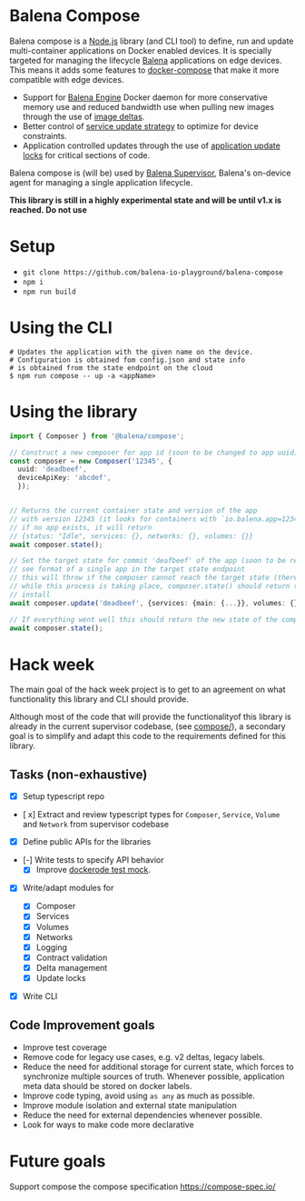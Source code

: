 # Balena Compose 

Balena compose is a [Node.js](https://nodejs.org/en/) library (and CLI tool) to define, run and update 
multi-container applications on Docker enabled devices. It is specially targeted
for managing the lifecycle [Balena](https://www.balena.io) applications on edge
devices. This means it adds some features to [docker-compose](https://github.com/docker/compose) that
make it more compatible with edge devices.

* Support for [Balena Engine](https://www.balena.io/engine/) Docker daemon for more conservative 
  memory use and reduced bandwidth use when pulling new images through the use of 
  [image deltas](https://www.balena.io/docs/learn/deploy/delta/#delta-updates).
* Better control of [service update strategy](https://www.balena.io/docs/learn/deploy/release-strategy/update-strategies/#controlling-the-update-strategy) 
  to optimize for device constraints.
* Application controlled updates through the use of [application update locks](https://www.balena.io/docs/learn/deploy/release-strategy/update-locking/#application-update-locks)
  for critical sections of code.

Balena compose is (will be) used by [Balena Supervisor](https://github.com/balena-io/balena-supervisor/), 
Balena's on-device agent for managing a single application lifecycle.

**This library is still in a highly experimental state and will be until v1.x is reached. Do not use**

# Setup

- `git clone https://github.com/balena-io-playground/balena-compose`
- `npm i`
- `npm run build`

# Using the CLI

```
# Updates the application with the given name on the device.
# Configuration is obtained fom config.json and state info
# is obtained from the state endpoint on the cloud
$ npm run compose -- up -a <appName>
```

# Using the library

```typescript
import { Composer } from '@balena/compose';

// Construct a new composer for app id (soon to be changed to app uuid)
const composer = new Composer('12345', { 
  uuid: 'deadbeef',
  deviceApiKey: 'abcdef',
  });


// Returns the current container state and version of the app
// with version 12345 (it looks for containers with `io.balena.app=12345`
// if no app exists, it will return
// {status: "Idle", services: {}, networks: {}, volumes: {}}
await composer.state();

// Set the target state for commit 'deafbeef' of the app (soon to be replaced by release-version), 
// see format of a single app in the target state endpoint
// this will throw if the composer cannot reach the target state (there is a lock, cannot fetch images, etc.)
// while this process is taking place, composer.state() should return the state of the application
// install
await composer.update('deadbeef', {services: {main: {...}}, volumes: {}, networks: {}})

// If everything went well this should return the new state of the composer
await composer.state();
```


# Hack week

The main goal of the hack week project is to get to an agreement on what functionality this 
library and CLI should provide.

Although most of the code that will provide the functionalityof this library is already in the current supervisor codebase, 
(see [compose/](https://github.com/balena-io/balena-supervisor/tree/master/src/compose)), a secondary goal is to simplify
and adapt this code to the requirements defined for this library. 

## Tasks (non-exhaustive)

- [x] Setup typescript repo
- [ x] Extract and review typescript types for `Composer`, `Service`, `Volume` and `Network` from supervisor codebase
- [x] Define public APIs for the libraries
- [-] Write tests to specify API behavior
  - [x] Improve [dockerode test mock](https://github.com/balena-io/balena-supervisor/blob/78821824ad4395502be498b696acf0f57ccd65d0/test/lib/mocked-dockerode.ts).
- [x] Write/adapt modules for
  - [x] Composer
  - [x] Services
  - [x] Volumes
  - [x] Networks
  - [x] Logging
  - [x] Contract validation
  - [x] Delta management
  - [x] Update locks
- [x] Write CLI


## Code Improvement goals

- Improve test coverage
- Remove code for legacy use cases, e.g. v2 deltas, legacy labels.
- Reduce the need for additional storage for current state, which forces to synchronize
  multiple sources of truth. Whenever possible, application meta data should be stored
  on docker labels.
- Improve code typing, avoid using `as any` as much as possible.
- Improve module isolation and external state manipulation
- Reduce the need for external dependencies whenever possible.
- Look for ways to make code more declarative


# Future goals

Support compose the compose specification https://compose-spec.io/ 
